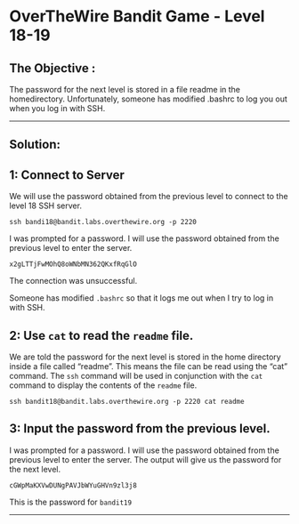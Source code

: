 # OverTheWire Bandit Game - Level 18-19

## The Objective : 
The password for the next level is stored in a file readme in the homedirectory. Unfortunately, someone has modified .bashrc to log you out when you log in with SSH.


---

## Solution:

## 1: Connect to Server
We will use the password obtained from the previous level to connect to the level 18 SSH server.

```
ssh bandi18@bandit.labs.overthewire.org -p 2220
```

I was prompted for a password. I will use the password obtained from the previous level to enter the server.

```
x2gLTTjFwMOhQ8oWNbMN362QKxfRqGlO
```
The connection was unsuccessful. 

Someone has modified `.bashrc` so that it logs me out when I try to log in with SSH.

## 2: Use `cat` to read the `readme` file.
We are told the password for the next level is stored in the home directory inside a file called “readme”. This means the file can be read using the “cat” command. The `ssh` command will be used in conjunction with the `cat` command to display the contents of the `readme` file.
```
ssh bandit18@bandit.labs.overthewire.org -p 2220 cat readme
```

## 3: Input the password from the previous level.
I was prompted for a password. I will use the password obtained from the previous level to enter the server. The output will give us the password for the next level.
```
cGWpMaKXVwDUNgPAVJbWYuGHVn9zl3j8
```
This is the password for `bandit19`

---



 
 
